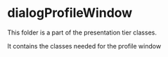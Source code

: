 # dialogProfileWindow

This folder is a part of the presentation tier classes.

It contains the classes needed for the profile window